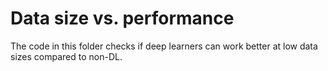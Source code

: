 # Data size vs. performance

The code in this folder checks if deep learners can work better at low data sizes compared to non-DL.
